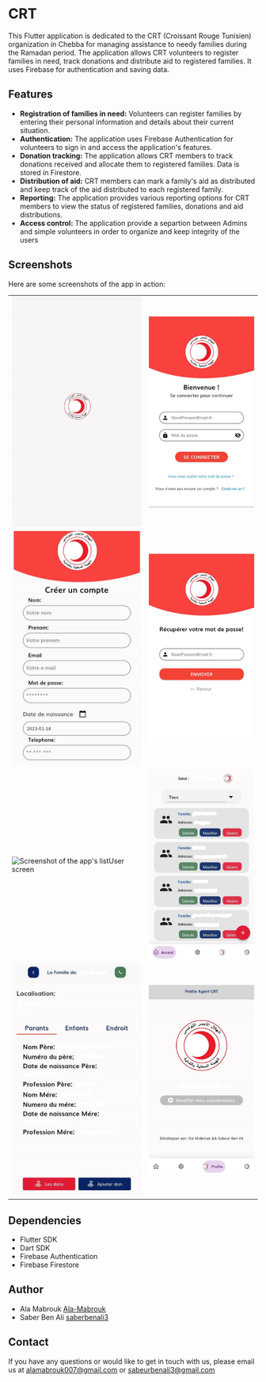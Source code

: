 
# CRT
This Flutter application is dedicated to the CRT (Croissant Rouge Tunisien) organization in Chebba for managing assistance to needy families during the Ramadan period. The application allows CRT volunteers to register families in need, track donations and distribute aid to registered families. It uses Firebase for authentication and saving data.

## Features
- **Registration of families in need:** Volunteers can register families by entering their personal information and details about their current situation.
- **Authentication:** The application uses Firebase Authentication for volunteers to sign in and access the application's features.
- **Donation tracking:** The application allows CRT members to track donations received and allocate them to registered families. Data is stored in Firestore.
- **Distribution of aid:** CRT members can mark a family's aid as distributed and keep track of the aid distributed to each registered family.
- **Reporting:** The application provides various reporting options for CRT members to view the status of registered families, donations and aid distributions.
- **Access control:** The application provide a separtion between Admins and simple volunteers in order to organize and keep integrity of the users  
## Screenshots

Here are some screenshots of the app in action:

| | |
|--------------|--------------|
|![Screenshot of the app's splash screen](screenshot/splsh.jpg)|![Screenshot of the app's login screen](screenshot/login.jpg)|
|![Screenshot of the app's sign up screen](screenshot/signup.jpg)|![Screenshot of the app's forgetPass screen](screenshot/forgetPass.jpg)|
|![Screenshot of the app's listUser screen](screenshotslistUser.jpg)|![Screenshot of the app's ListFamily](screenshot/ListFamily.jpg)|
|![Screenshot of the app's detailsFamily ](screenshot/detailsFamily.jpg)|![Screenshot of the app's updateProfile](screenshot/updateProfile.jpg)|



## Dependencies
- Flutter SDK
- Dart SDK
- Firebase Authentication
- Firebase Firestore


## Author
- Ala Mabrouk [Ala-Mabrouk](https://github.com/Ala-Mabrouk)
- Saber Ben Ali [saberbenali3](https://github.com/saberbenali3)    
## Contact

If you have any questions or would like to get in touch with us, please email us at [alamabrouk007@gmail.com](mailto:alamabrouk007@gmail.com) or [sabeurbenali3@gmail.com](mailto:sabeurbenali3@gmail.com)



